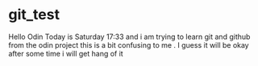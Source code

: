 # git_test
Hello Odin
Today is Saturday 17:33 and i am trying to learn git and github from 
the odin project this is a bit confusing to me . I guess it will be 
okay after some time i will get hang of it 
